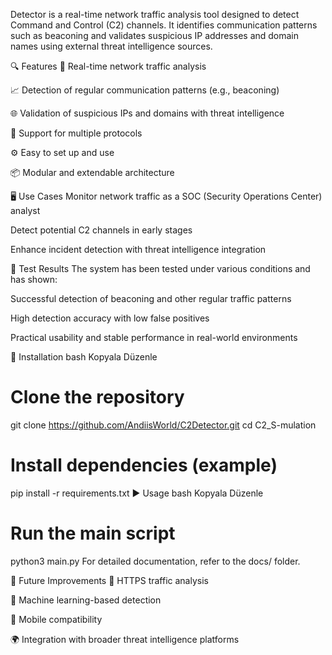 
Detector is a real-time network traffic analysis tool designed to detect Command and Control (C2) channels. It identifies communication patterns such as beaconing and validates suspicious IP addresses and domain names using external threat intelligence sources.

🔍 Features
📡 Real-time network traffic analysis

📈 Detection of regular communication patterns (e.g., beaconing)

🌐 Validation of suspicious IPs and domains with threat intelligence

🔄 Support for multiple protocols

⚙️ Easy to set up and use

📦 Modular and extendable architecture

🖥️ Use Cases
Monitor network traffic as a SOC (Security Operations Center) analyst

Detect potential C2 channels in early stages

Enhance incident detection with threat intelligence integration

🧪 Test Results
The system has been tested under various conditions and has shown:

Successful detection of beaconing and other regular traffic patterns

High detection accuracy with low false positives

Practical usability and stable performance in real-world environments

🔧 Installation
bash
Kopyala
Düzenle
# Clone the repository
git clone https://github.com/AndiisWorld/C2Detector.git
cd C2_S-mulation

# Install dependencies (example)
pip install -r requirements.txt
▶️ Usage
bash
Kopyala
Düzenle
# Run the main script
python3 main.py
For detailed documentation, refer to the docs/ folder.

🚀 Future Improvements
🔐 HTTPS traffic analysis

🧠 Machine learning-based detection

📱 Mobile compatibility

🌍 Integration with broader threat intelligence platforms

